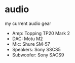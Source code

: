 # audio
my current audio gear

 * Amp: Topping TP20 Mark 2
 * DAC: Motu M2
 * Mic: Shure SM-57
 * Speakers: Sony SSCS5
 * Subwoofer: Sony SACS9
